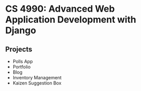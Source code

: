 # CS 4990: Advanced Web Application Development with Django

## Projects

* Polls App
* Portfolio
* Blog
* Inventory Management
* Kaizen Suggestion Box
